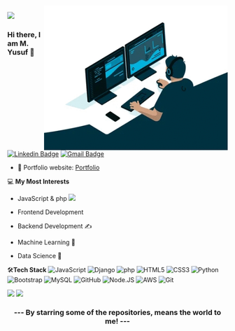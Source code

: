 <img align="right" src="https://github.com/enginoir/enginoir/blob/main/giphy.gif" alt="Coder GIF" width="420" height="330">

![](https://komarev.com/ghpvc/?username=enginoir&style=plastic&label=GHub-PROFILE+VIEWS)
### Hi there, I am M. Yusuf 👋
[![Linkedin Badge](https://img.shields.io/badge/-myusufsubhan-blue?style=flat-square&logo=Linkedin&logoColor=white&link=https://www.linkedin.com/in/muhammad-yusuf-subhan/)](https://www.linkedin.com/in/muhammad-yusuf-subhan/)
[![Gmail Badge](https://img.shields.io/badge/-yusufsubhanj@gmail.com-c14438?style=flat-square&logo=Gmail&logoColor=white&link=mailto:yusufsubhanj@gmail.com)](mailto:yusufsubhanj@gmail.com) 

- 🎯 Portfolio website: [Portfolio](https://enginoir.github.io/)


💻 **My Most Interests**
- JavaScript & php <img src="https://media.giphy.com/media/WUlplcMpOCEmTGBtBW/giphy.gif" width="30"> 
- Frontend Development
- Backend Development ✍️
- Machine Learning 🧐
- Data Science 😬

    <!--<a href="https://github.com/anuraghazra/github-readme-stats" title="Go to Source">
      <img align="right" width=420 height="auto" src="xxxx&show_icons=true&theme=dark&border_color=61dafb&hide_border=true&include_all_commits=true" />
     </a> -->
🛠**Tech Stack**
![JavaScript](https://img.shields.io/badge/javascript-000000?style=flat&logo=javascript)
![Django](https://img.shields.io/badge/-Django-000000?style=flat&logo=Django)
![php](https://img.shields.io/badge/php-000000?style=flat)
![HTML5](https://img.shields.io/badge/-HTML5-000000?style=flat&logo=HTML5)
![CSS3](https://img.shields.io/badge/-CSS3-000000?style=flat&logo=CSS3)
![Python](https://img.shields.io/badge/-Python-000000?style=flat&logo=python)
![Bootstrap](https://img.shields.io/badge/-Bootstrap-000000?style=flat&logo=bootstrap)
![MySQL](https://img.shields.io/badge/-MySQL-000000?style=flat&logo=MySQL)
![GitHub](https://img.shields.io/badge/-GitHub-000000?style=flat&logo=github&logoColor=FFFFFF)
![Node.JS](https://img.shields.io/npm/v/npm.svg?logo=nodedotjs)
![AWS](https://img.shields.io/badge/AWS-000000?style=flat-square&logo=amazon-aws)
![Git](https://img.shields.io/badge/-Git-000000?style=flat&logo=git&logoColor=F05032)

![](http://github-profile-summary-cards.vercel.app/api/cards/profile-details?username=enginoir&theme=react)
![](http://github-profile-summary-cards.vercel.app/api/cards/repos-per-language?username=enginoir&theme=react)

<div align="center">
    <h3 align="center">--- By starring some of the repositories, means the world to me! ---</h3>
</div>
